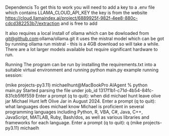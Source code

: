 Dependencis
	To get this to work you will need to add a key to a .env file 
which contains LLAMA_CLOUD_API_KEY the key is from the website
https://cloud.llamaindex.ai/project/6889925f-982f-4ee8-880c-cdcd382253b7/extraction
and is free to add

It also requires a local install of ollama which can be dowloaded from 
git@github.com:ollama/ollama.git it uses the mistral model which can be got by
running ollama run mistral - this is a 4GB download so will take a while. There 
are a lot larger models available but require significant hardware to run.

Running 
	The program can be run by installing the requirements.txt into a suitable 
virtual environment and running python main.py
example running session:

(mike projects-py3.11) michaelhunt@MacBookPro AIAgent % python main.py
Started parsing the file under job_id 1317f1b1-c71d-4b54-84fc-831cb5f6f559
Enter a prompt (q to quit): when did michael hunt leave olive jar
 Michael Hunt left Olive Jar in August 2024.
Enter a prompt (q to quit): what languages does michael know
 Michael is proficient in several programming languages including Python, R, VBA, C#, Java, C++, JavaScript, MATLAB, Ruby, Bash/dos, as well as various libraries and frameworks for each language.
Enter a prompt (q to quit): q
(mike projects-py3.11) michaelh
